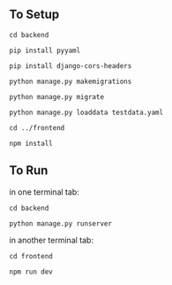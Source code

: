 ## To Setup

`cd backend`

`pip install pyyaml`

`pip install django-cors-headers`

`python manage.py makemigrations`

`python manage.py migrate`

`python manage.py loaddata testdata.yaml`

`cd ../frontend`

`npm install`

## To Run

in one terminal tab:

`cd backend`

`python manage.py runserver`

in another terminal tab:

 `cd frontend`

 `npm run dev`
